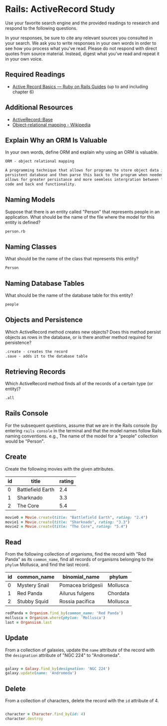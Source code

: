 # Rails: ActiveRecord Study

Use your favorite search engine and the provided readings to research and
respond to the following questions.

In your responses, be sure to cite any relevant sources you consulted in your
search. We ask you to write responses in your own words in order to see how you
process what you've read. Please do not respond with direct quotes from source
material. Instead, digest what you've read and repeat it in your own voice.

## Required Readings

-   [Active Record Basics — Ruby on Rails Guides](http://guides.rubyonrails.org/active_record_basics.html)
    (up to and including chapter 6)

## Additional Resources
-   [ActiveRecord::Base](http://api.rubyonrails.org/classes/ActiveRecord/Base.html)
-   [Object-relational mapping - Wikipedia](https://en.wikipedia.org/wiki/Object-relational_mapping)

## Explain Why an ORM Is Valuable

In your own words, define ORM and explain why using an ORM is valuable.

```md
ORM - object relational mapping

A programming technique that allows for programs to store object data into a
persistent database and then parse this back to the program when needed. This
allows for greater persistance and more seemless intergration between front end
code and back end functionality.
```

## Naming Models

Suppose that there is an entity called "Person" that represents people in an
application. What should be the name of the file where the model for this entity
is defined?

```md
person.rb
```

## Naming Classes

What should be the name of the class that represents this entity?

```md
Person
```

## Naming Database Tables

What should be the name of the database table for this entity?

```md
people
```

## Objects and Persistence

Which ActiveRecord method creates new objects? Does this method persist objects
as rows in the database, or is there another method required for persistence?

```md
.create - creates the record
.save - adds it to the database table
```

## Retrieving Records

Which ActiveRecord method finds all of the records of a certain type (or
entity)?

```md
.all
```

## Rails Console

For the subsequent questions, assume that we are in the Rails console (by
entering `rails console` in the terminal and that the model names follow Rails
naming conventions.  e.g., The name of the model for a "people" collection would
be "Person".

## Create

Create the following movies with the given attributes.

| id | title | rating |
| --- | --- | --- |
| 0 | Battlefield Earth | 2.4 |
| 1 | Sharknado | 3.3 |
| 2 | The Core | 5.4 |

```ruby
movie0 = Movie.create(title: "Battlefield Earth", rating: "2.4")
movie1 = Movie.create(title: "Sharknado", rating: "3.3")
movie2 = Movie.create(title: "The Core", rating: "5.4")
```

## Read

From the following collection of organisms, find the record with "Red Panda" as
its `common_name`, find all records of organisms belonging to the `phylum`
Mollusca, and find the last record.

| id | common_name | binomial_name | phylum |
| --- | --- | --- | --- |
| 0 | Mystery Snail | Pomacea bridgesii | Mollusca |
| 1 | Red Panda | Ailurus fulgens | Chordata |
| 2 | Stubby Squid | Rossia pacifica | Mollusca |

```ruby
redPanda = Organism.find_by(common_name: 'Red Panda')
mollusca = Organism.where(phylum: 'Mollusca')
last = Organsism.last
```

## Update

From a collection of galaxies, update the `name` attribute of the record with
the `designation` attribute of "NGC 224" to "Andromeda".

```ruby

galaxy = Galaxy.find_by(designation: 'NGC 224')
galaxy.update(name: 'Andromeda')
```

## Delete

From a collection of characters, delete the record with the `id` attribute of 4.

```ruby

character = Character.find_by(id: 4)
character.destroy
```
